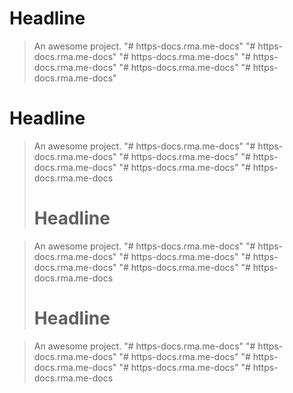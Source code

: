 # Headline

> An awesome project.
"# https-docs.rma.me-docs" 
"# https-docs.rma.me-docs" 
"# https-docs.rma.me-docs" 
"# https-docs.rma.me-docs" 
"# https-docs.rma.me-docs" 
"# https-docs.rma.me-docs" 
# Headline

> An awesome project.
"# https-docs.rma.me-docs" 
"# https-docs.rma.me-docs" 
"# https-docs.rma.me-docs" 
"# https-docs.rma.me-docs" 
"# https-docs.rma.me-docs" 
"# https-docs.rma.me-docs
> # Headline

> An awesome project.
"# https-docs.rma.me-docs" 
"# https-docs.rma.me-docs" 
"# https-docs.rma.me-docs" 
"# https-docs.rma.me-docs" 
"# https-docs.rma.me-docs" 
"# https-docs.rma.me-docs
> # Headline

> An awesome project.
"# https-docs.rma.me-docs" 
"# https-docs.rma.me-docs" 
"# https-docs.rma.me-docs" 
"# https-docs.rma.me-docs" 
"# https-docs.rma.me-docs" 
"# https-docs.rma.me-docs
